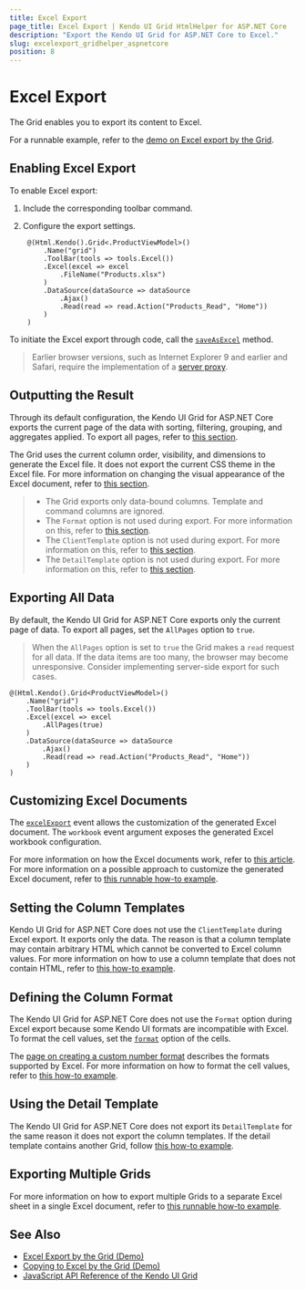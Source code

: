 ```yaml
---
title: Excel Export
page_title: Excel Export | Kendo UI Grid HtmlHelper for ASP.NET Core
description: "Export the Kendo UI Grid for ASP.NET Core to Excel."
slug: excelexport_gridhelper_aspnetcore
position: 8
---
```


# Excel Export

The Grid enables you to export its content to Excel.

For a runnable example, refer to the [demo on Excel export by the Grid](https://demos.telerik.com/aspnet-core/grid/excel-export).

## Enabling Excel Export

To enable Excel export:

1. Include the corresponding toolbar command.
1. Configure the export settings.

        @(Html.Kendo().Grid<.ProductViewModel>()
            .Name("grid")
            .ToolBar(tools => tools.Excel())
            .Excel(excel => excel
                .FileName("Products.xlsx")
            )
            .DataSource(dataSource => dataSource
                .Ajax()
                .Read(read => read.Action("Products_Read", "Home"))
            )
        )

To initiate the Excel export through code, call the [`saveAsExcel`](http://docs.telerik.com/kendo-ui/api/javascript/ui/grid.html#methods-saveAsExcel) method.

> Earlier browser versions, such as Internet Explorer 9 and earlier and Safari, require the implementation of a [server proxy](http://docs.telerik.com/kendo-ui/framework/save-files/introduction).

## Outputting the Result

Through its default configuration, the Kendo UI Grid for ASP.NET Core exports the current page of the data with sorting, filtering, grouping, and aggregates applied. To export all pages, refer to [this section](#export-all-data).

The Grid uses the current column order, visibility, and dimensions to generate the Excel file. It does not export the current CSS theme in the Excel file. For more information on changing the visual appearance of the Excel document, refer to [this section](#customize-excel-documents).

> * The Grid exports only data-bound columns. Template and command columns are ignored.
> * The `Format` option is not used during export. For more information on this, refer to [this section](#define-the-column-format).
> * The `ClientTemplate` option is not used during export. For more information on this, refer to [this section](#set-the-column-templates).
> * The `DetailTemplate` option is not used during export. For more information on this, refer to [this section](#use-the-detail-template).

## Exporting All Data

By default, the Kendo UI Grid for ASP.NET Core exports only the current page of data. To export all pages, set the `AllPages` option to `true`.

> When the `AllPages` option is set to `true` the Grid makes a `read` request for all data. If the data items are too many, the browser may become unresponsive. Consider implementing server-side export for such cases.

    @(Html.Kendo().Grid<ProductViewModel>()
        .Name("grid")
        .ToolBar(tools => tools.Excel())
        .Excel(excel => excel
            .AllPages(true)
        )
        .DataSource(dataSource => dataSource
            .Ajax()
            .Read(read => read.Action("Products_Read", "Home"))
        )
    )

## Customizing Excel Documents

The [`excelExport`](http://docs.telerik.com/kendo-ui/api/javascript/ui/grid#events-excelExport) event allows the customization of the generated Excel document. The `workbook` event argument exposes the generated Excel workbook configuration.

For more information on how the Excel documents work, refer to [this article](http://docs.telerik.com/kendo-ui/framework/excel/introduction). For more information on a possible approach to customize the generated Excel document, refer to [this runnable how-to example](https://docs.telerik.com/aspnet-mvc/helpers/grid/how-to/Export/alternating-rows).

## Setting the Column Templates

Kendo UI Grid for ASP.NET Core does not use the `ClientTemplate` during Excel export. It exports only the data. The reason is that a column template may contain arbitrary HTML which cannot be converted to Excel column values. For more information on how to use a column template that does not contain HTML, refer to [this how-to example](https://docs.telerik.com/aspnet-mvc/helpers/grid/how-to/Export/column-template-export).

## Defining the Column Format

The Kendo UI Grid for ASP.NET Core does not use the `Format` option during Excel export because some Kendo UI formats are incompatible with Excel. To format the cell values, set the [`format`](http://docs.telerik.com/kendo-ui/api/javascript/ooxml/workbook.html#configuration-sheets.rows.cells.format) option of the cells.

The [page on creating a custom number format](https://support.office.com/en-us/article/Create-a-custom-number-format-78f2a361-936b-4c03-8772-09fab54be7f4) describes the formats supported by Excel. For more information on how to format the cell values, refer to [this how-to example](https://docs.telerik.com/aspnet-mvc/helpers/grid/how-to/Export/cell-format).

## Using the Detail Template

The Kendo UI Grid for ASP.NET Core does not export its `DetailTemplate` for the same reason it does not export the column templates. If the detail template contains another Grid, follow [this how-to example](https://docs.telerik.com/aspnet-mvc/helpers/grid/how-to/Export/detail-grid-export).

## Exporting Multiple Grids

For more information on how to export multiple Grids to a separate Excel sheet in a single Excel document, refer to [this runnable how-to example](https://docs.telerik.com/aspnet-mvc/helpers/grid/how-to/Export/multiple-grid-export).

## See Also

* [Excel Export by the Grid (Demo)](https://demos.telerik.com/aspnet-core/grid/excel-export)
* [Copying to Excel by the Grid (Demo)](https://demos.telerik.com/aspnet-core/grid/copy-to-excel)
* [JavaScript API Reference of the Kendo UI Grid](http://docs.telerik.com/kendo-ui/api/javascript/ui/grid)
